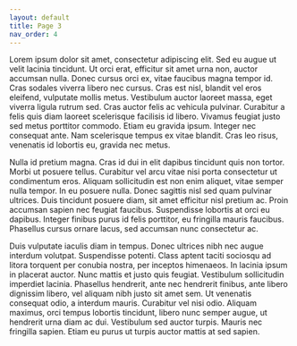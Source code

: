 ```yaml
---
layout: default
title: Page 3
nav_order: 4
---
```

Lorem ipsum dolor sit amet, consectetur adipiscing elit. Sed eu augue ut velit lacinia tincidunt. Ut orci erat, efficitur sit amet urna non, auctor accumsan nulla. Donec cursus orci ex, vitae faucibus magna tempor id. Cras sodales viverra libero nec cursus. Cras est nisl, blandit vel eros eleifend, vulputate mollis metus. Vestibulum auctor laoreet massa, eget viverra ligula rutrum sed. Cras auctor felis ac vehicula pulvinar. Curabitur a felis quis diam laoreet scelerisque facilisis id libero. Vivamus feugiat justo sed metus porttitor commodo. Etiam eu gravida ipsum. Integer nec consequat ante. Nam scelerisque tempus ex vitae blandit. Cras leo risus, venenatis id lobortis eu, gravida nec metus.

Nulla id pretium magna. Cras id dui in elit dapibus tincidunt quis non tortor. Morbi ut posuere tellus. Curabitur vel arcu vitae nisi porta consectetur ut condimentum eros. Aliquam sollicitudin est non enim aliquet, vitae semper nulla tempor. In eu posuere nulla. Donec sagittis nisl sed quam pulvinar ultrices. Duis tincidunt posuere diam, sit amet efficitur nisl pretium ac. Proin accumsan sapien nec feugiat faucibus. Suspendisse lobortis at orci eu dapibus. Integer finibus purus id felis porttitor, eu fringilla mauris faucibus. Phasellus cursus ornare lacus, sed accumsan nunc consectetur ac.

Duis vulputate iaculis diam in tempus. Donec ultrices nibh nec augue interdum volutpat. Suspendisse potenti. Class aptent taciti sociosqu ad litora torquent per conubia nostra, per inceptos himenaeos. In lacinia ipsum in placerat auctor. Nunc mattis et justo quis feugiat. Vestibulum sollicitudin imperdiet lacinia. Phasellus hendrerit, ante nec hendrerit finibus, ante libero dignissim libero, vel aliquam nibh justo sit amet sem. Ut venenatis consequat odio, a interdum mauris. Curabitur vel nisi odio. Aliquam maximus, orci tempus lobortis tincidunt, libero nunc semper augue, ut hendrerit urna diam ac dui. Vestibulum sed auctor turpis. Mauris nec fringilla sapien. Etiam eu purus ut turpis auctor mattis at sed sapien.